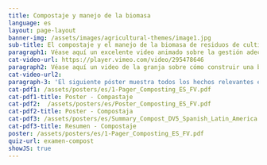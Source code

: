 ```yaml
---
title: Compostaje y manejo de la biomasa
language: es
layout: page-layout
banner-img: /assets/images/agricultural-themes/image1.jpg
sub-title: El compostaje y el manejo de la biomasa de residuos de cultivos y/o estiércol son fundamentales para la capacidad de retención de nutrientes y agua y para una vida saludable en el suelo.
paragraph1: Véase aquí un excelente video animado sobre la gestión adecuada de la biomasa y el compostaje y aprende sobre los beneficios y sobre cómo hacerlo.
cat-video-url: https://player.vimeo.com/video/295478646
paragraph2: Véase aquí un video de la granja sobre cómo construir una buena pila de compost y cómo utilizar la biomasa disponible en una granja.
cat-video-url2: 
paragraph-3: 'El siguiente póster muestra todos los hechos relevantes en detalle. Véase aquí:'
cat-pdf1: /assets/posters/es/1-Pager_Composting_ES_FV.pdf
cat-pdf1-title: Poster - Compastaje
cat-pdf2:  /assets/posters/es/Poster_Composting_ES_FV.pdf
cat-pdf2-title: Poster - Compostaja
cat-pdf3: /assets/posters/es/Summary_Compost_DV5_Spanish_Latin_America.pdf
cat-pdf3-title: Resumen - Compostaje
poster: /assets/posters/es/1-Pager_Composting_ES_FV.pdf
quiz-url: examen-compost
showJS: true
---
```


